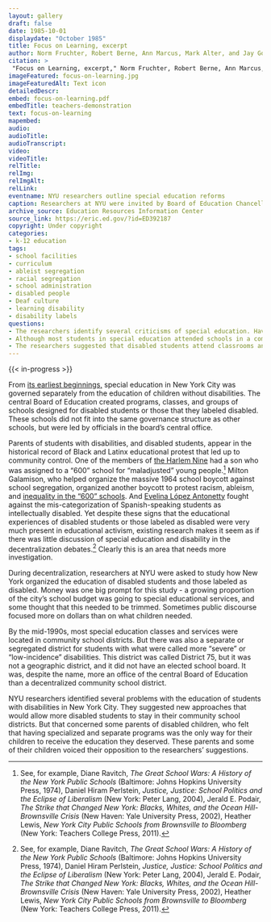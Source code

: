 ```yaml
--- 
layout: gallery
draft: false
date: 1985-10-01
displaydate: "October 1985"
title: Focus on Learning, excerpt
author: Norm Fruchter, Robert Berne, Ann Marcus, Mark Alter, and Jay Gottleib
citation: >
 "Focus on Learning, excerpt," Norm Fruchter, Robert Berne, Ann Marcus, Mark Alter, and Jay Gottleib, in New York City Civil Rights History Project, Accessed: [Month Day, Year], https://nyccivilrightshistory.org/gallery/focus-on-learning.
imageFeatured: focus-on-learning.jpg
imageFeaturedAlt: Text icon
detailedDescr: 
embed: focus-on-learning.pdf
embedTitle: teachers-demonstration
text: focus-on-learning
mapembed: 
audio: 
audioTitle: 
audioTranscript: 
video: 
videoTitle: 
relTitle: 
relImg: 
relImgAlt: 
relLink: 
eventname: NYU researchers outline special education reforms
caption: Researchers at NYU were invited by Board of Education Chancellor Ramon Cortines to study special education in the city. Their report discussed integrating special education into general education programs and districts.
archive_source: Education Resources Information Center
source_link: https://eric.ed.gov/?id=ED392187
copyright: Under copyright
categories: 
- k-12 education
tags: 
- school facilities
- curriculum
- ableist segregation
- racial segregation
- school administration
- disabled people
- Deaf culture
- learning disability
- disability labels
questions: 
- The researchers identify several criticisms of special education. Have these concerns been addressed, or do they continue today? 
- Although most students in special education attended schools in a community school district, others were in a separate district only for disabled students. Did disabled students experience “decentralized” school governance? How did this affect their parent’s ability to advocate for their children? 
- The researchers suggested that disabled students attend classrooms and schools with non-disabled students. Several disabled students and their parents raised concerns about this. What were the students' and parents' concerns?"]
--- 
```

 
{{< in-progress >}}

From [its earliest beginnings,](topics/seeking-equity-for-disabled-students/beginnings-of-special-ed) special education in New York City was governed separately from the education of children without disabilities. The central Board of Education created programs, classes, and groups of schools designed for disabled students or those that they labeled disabled. These schools did not fit into the same governance structure as other schools, but were led by officials in the board’s central office.

Parents of students with disabilities, and disabled students, appear in the historical record of Black and Latinx educational protest that led up to community control. One of the members of [the Harlem Nine](/topics/black-latina-women/harlem-nine/) had a son who was assigned to a “600” school for “maladjusted” young people.[^1] Milton Galamison, who helped organize the massive 1964 school boycott against school segregation, organized another boycott to protest racism, ableism, and [inequality in the “600” schools](topics/boycotting-ny-schools/1965-boycott/). And [Evelina López Antonetty](/topics/black-latina-women/united-bronx-parents/) fought against the mis-categorization of Spanish-speaking students as intellectually disabled. Yet despite these signs that the educational experiences of disabled students or those labeled as disabled were very much present in educational activism, existing research makes it seem as if there was little discussion of special education and disability in the decentralization debates.[^1] Clearly this is an area that needs more investigation.

During decentralization, researchers at NYU were asked to study how New York organized the education of disabled students and those labeled as disabled. Money was one big prompt for this study - a growing proportion of the city’s school budget was going to special educational services, and some thought that this needed to be trimmed. Sometimes public discourse focused more on dollars than on what children needed.

By the mid-1990s, most special education classes and services were located in community school districts. But there was also a separate or segregated district for students with what were called more “severe” or “low-incidence” disabilities. This district was called District 75, but it was not a geographic district, and it did not have an elected school board. It was, despite the name, more an office of the central Board of Education than a decentralized community school district.

NYU researchers identified several problems with the education of students with disabilities in New York City. They suggested new approaches that would allow more disabled students to stay in their community school districts. But that concerned some parents of disabled children, who felt that having specialized and separate programs was the only way for their children to receive the education they deserved. These parents and some of their children voiced their opposition to the researchers’ suggestions.

[^1]: See, for example, Diane Ravitch, *The Great School Wars: A History of the New York Public Schools* (Baltimore: Johns Hopkins University Press, 1974), Daniel Hiram Perlstein, *Justice, Justice: School Politics and the Eclipse of Liberalism* (New York: Peter Lang, 2004),  Jerald E. Podair, *The Strike that Changed New York: Blacks, Whites, and the Ocean Hill-Brownsville Crisis* (New Haven: Yale University Press, 2002),  Heather Lewis, *New York City Public Schools from Brownsville to Bloomberg* (New York: Teachers College Press, 2011).
